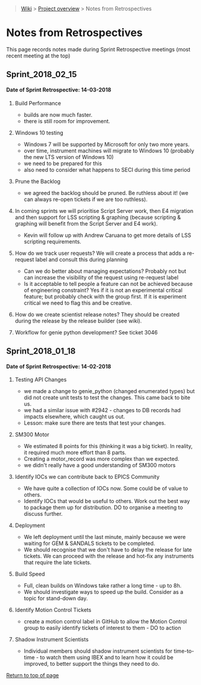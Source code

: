 > [Wiki](Home) > [Project overview](Project-Overview) > Notes from Retrospectives

# Notes from Retrospectives
<a name="top"></a>

This page records notes made during Sprint Retrospective meetings (most recent meeting at the top)

## Sprint_2018_02_15
#### Date of Sprint Retrospective: 14-03-2018

1. Build Performance
   * builds are now much faster.
   * there is still room for improvement.

1. Windows 10 testing
   * Windows 7 will be supported by Microsoft for only two more years.
   * over time, instrument machines will migrate to Windows 10 (probably the new LTS version of Windows 10)
   * we need to be prepared for this
   * also need to consider what happens to SECI during this time period

1. Prune the Backlog
   * we agreed the backlog should be pruned.  Be ruthless about it! (we can always re-open tickets if we are too ruthless).

1. In coming sprints we will prioritise Script Server work, then E4 migration and then support for LSS scripting & graphing (because scripting & graphing will benefit from the Script Server and E4 work).
   * Kevin will follow up with Andrew Caruana to get more details of LSS scripting requirements.

1. How do we track user requests? We will create a process that adds a re-request label and consult this during planning
    - Can we do better about managing expectations? Probably not but can increase the visibility of the request using re-request label
    - Is it acceptable to tell people a feature can not be achieved because of engineering constraint? Yes if it is not an experimental critical feature; but probably check with the group first. If it is experiment critical we need to flag this and be creative.

1. How do we create scientist release notes? They should be created during the release by the release builder (see wiki).

1. Workflow for genie python development? See ticket 3046

## Sprint_2018_01_18
#### Date of Sprint Retrospective: 14-02-2018

1. Testing API Changes
   * we made a change to genie_python (changed enumerated types) but did not create unit tests to test the changes.  This came back to bite us.
   * we had a similar issue with #2942 - changes to DB records had impacts elsewhere, which caught us out.
   * Lesson: make sure there are tests that test your changes.

1. SM300 Motor
   * We estimated 8 points for this (thinking it was a big ticket).  In reality, it required much more effort than 8 parts.
   * Creating a motor_record was more complex than we expected.
   * we didn't really have a good understanding of SM300 motors

1. Identify IOCs we can contribute back to EPICS Community
   * We have quite a collection of IOCs now.  Some could be of value to others.
   * Identify IOCs that would be useful to others.  Work out the best way to package them up for distribution. DO to organise a meeting to discuss further.

1. Deployment
   * We left deployment until the last minute, mainly because we were waiting for GEM & SANDALS tickets to be completed.
   * We should recognise that we don't have to delay the release for late tickets.  We can proceed with the release and hot-fix any instruments that require the late tickets.

1. Build Speed
   * Full, clean builds on Windows take rather a long time - up to 8h.
   * We should investigate ways to speed up the build.  Consider as a topic for stand-down day.

1. Identify Motion Control Tickets
   * create a motion control label in GitHub to allow the Motion Control group to easily identify tickets of interest to them - DO to action

1. Shadow Instrument Scientists
   * Individual members should shadow instrument scientists for  time-to-time - to watch them using IBEX and to learn how it could be improved, to better support the things they need to do.

[Return to top of page](#top)